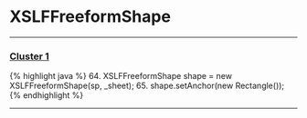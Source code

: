 # XSLFFreeformShape

***

### [Cluster 1](./1)
{% highlight java %}
64. XSLFFreeformShape shape = new XSLFFreeformShape(sp, _sheet);
65. shape.setAnchor(new Rectangle());
{% endhighlight %}

***

